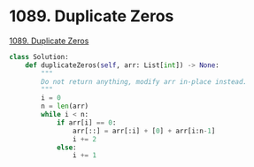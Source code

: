 # 1089. Duplicate Zeros

[1089. Duplicate Zeros](https://leetcode.com/problems/duplicate-zeros/description/)

```python
class Solution:
    def duplicateZeros(self, arr: List[int]) -> None:
        """
        Do not return anything, modify arr in-place instead.
        """
        i = 0
        n = len(arr)
        while i < n:
            if arr[i] == 0:
                arr[::] = arr[:i] + [0] + arr[i:n-1]
                i += 2
            else:
                i += 1
```
